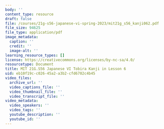 ```yaml
---
body: ''
content_type: resource
draft: false
file: /courses/21g-s56-japanese-vi-spring-2023/mit21g_s56_kanji062.pdf
file_size: 94625
file_type: application/pdf
image_metadata:
  caption: ''
  credit: ''
  image-alt: ''
learning_resource_types: []
license: https://creativecommons.org/licenses/by-nc-sa/4.0/
resourcetype: Document
title: MIT 21G.S56 Japanese VI Tobira Kanji in Lesson 6
uid: eb10f19c-c026-45a2-a3b2-cfd6702c4b45
video_files:
  archive_url: ''
  video_captions_file: ''
  video_thumbnail_file: ''
  video_transcript_file: ''
video_metadata:
  video_speakers: ''
  video_tags: ''
  youtube_description: ''
  youtube_id: ''
---
```

